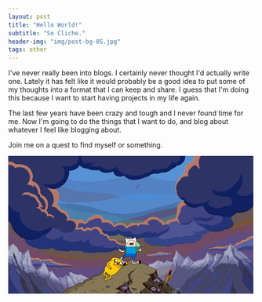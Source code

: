 ```yaml
---
layout: post
title: "Hello World!"
subtitle: "So Cliche."
header-img: "img/post-bg-05.jpg"
tags: other
---
```


<p> I've never really been into blogs. I certainly never thought I'd actually write one. Lately it has felt like it would probably be a good idea to put some of my thoughts into a format that I can keep and share. I guess that I'm doing this because I want to start having projects in my life again. </p>

<p> The last few years have been crazy and tough and I never found time for me. Now I'm going to do the things that I want to do, and blog about whatever I feel like blogging about. </p>

<p> Join me on a quest to find myself or something. </p>

![Come on grab your friends!](/img/adventure.gif)

